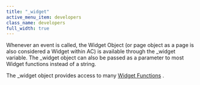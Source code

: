 ```yaml
---
title: "_widget"
active_menu_item: developers
class_name: developers
full_width: true
---
```



Whenever an event is called, the Widget Object (or page object as a page is also considered a Widget within AC) is available through the \_widget variable. The \_widget object can also be passed as a parameter to most Widget functions instead of a string.

The \_widget object provides access to many [Widget Functions](/developers/user-guide/scripting-apis/client-api/widget-functions/) .


